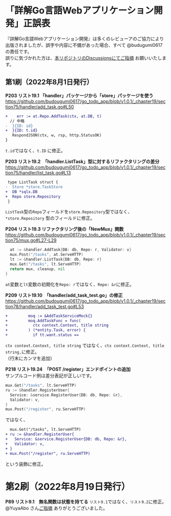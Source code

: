 # 「詳解Go言語Webアプリケーション開発」正誤表

『詳解Go言語Webアプリケーション開発』は多くのレビューアのご協力により出版されましたが、誤字や内容に不備があった場合、すべて @budugumi0617 の責任です。  
誤りに気づかれた方は、[本リポジトリのDiscussionsにてご指摘](https://github.com/budougumi0617/go_todo_app/discussions) お願いいたします。


## 第1刷（2022年8月1日発行）
**P203 リスト19.1 「handler」パッケージから「store」パッケージを使う**  
https://github.com/budougumi0617/go_todo_app/blob/v1.0.1/_chapter19/section75/handler/add_task.go#L50
```diff
+    err := at.Repo.AddTask(ctx, at.DB, t)
  // 中略
-  }{ID: id}
+  }{ID: t.id}
   RespondJSON(ctx, w, rsp, http.StatusOK)
}
```
`t.id`ではなく、`t.ID` に修正。

**P203 リスト19.2　「handler.ListTask」型に対するリファクタリングの差分**  
https://github.com/budougumi0617/go_todo_app/blob/v1.0.1/_chapter19/section75/handler/list_task.go#L13

```diff
 type ListTask struct {
-  Store *store.TaskStore
+  DB *sqlx.DB
+  Repo store.Repository
 }
```
`ListTask`型の`Repo`フィールドを`store.Repository`型ではなく、`*store.Repository` 型のフィールドに修正。

**P204 リスト19.3 リファクタリング後の「NewMux」関数**  
https://github.com/budougumi0617/go_todo_app/blob/v1.0.1/_chapter19/section75/mux.go#L27-L29
```go
  at := &handler.AddTask{DB: db, Repo: r, Validator: v}
  mux.Post("/tasks", at.ServeHTTP)
  lt := &handler.ListTask{DB: db, Repo: r}
  mux.Get("/tasks", lt.ServeHTTP)
  return mux, cleanup, nil
}
```

`at`変数と`lt`変数の初期化を`Repo: r`ではなく、`Repo: &r`に修正。

**P209 リスト19.10　「handler/add_task_test.go」の修正**  
https://github.com/budougumi0617/go_todo_app/blob/v1.0.1/_chapter19/section78/handler/add_task_test.go#L53
```diff
+         moq := &AddTaskServiceMock{}
+         moq.AddTaskFunc = func(
+           ctx context.Context, title string
+         ) (*entity.Task, error) {
+           if tt.want.status ==
```

`ctx context.Context, title string` ではなく、`ctx context.Context, title string,`に修正。  
（行末にカンマを追加）

**P218 リスト19.24　「POST /register」エンドポイントの追加**  
サンプルコード例は差分表記が正しいです。

```go
mux.Get("/tasks", lt.ServeHTTP)
ru := &handler.RegisterUser{
  Service: &service.RegisterUser{DB: db, Repo: &r},
  Validator: v,
}
mux.Post("/register", ru.ServeHTTP)
```
ではなく、
```diff
  mux.Get("/tasks", lt.ServeHTTP)
+ ru := &handler.RegisterUser{
+   Service: &service.RegisterUser{DB: db, Repo: &r},
+   Validator: v,
+ }
+ mux.Post("/register", ru.ServeHTTP)
```
という装飾に修正。

# 第2刷（2022年8月19日発行）
**P89 リスト9.1　無名関数は状態を持てる**
`リスト9.1`ではなく、`リスト9.2`に修正。  
@YuyaAbo さん[ご指摘](https://github.com/budougumi0617/go_todo_app/discussions/22) ありがとうございました。